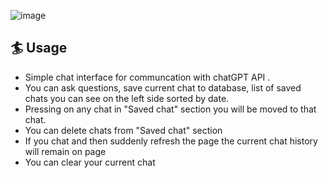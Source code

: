 ![image](https://github.com/IgorNep/chatbot/assets/52207113/9453cfa1-8c6d-43b5-accd-1f064496bcb5)



## :surfer: Usage
* Simple chat interface for communcation with chatGPT API . 
* You can ask questions, save current chat to database, list of saved chats you can see on the left side sorted by date. 
* Pressing on any chat in "Saved chat" section you will be moved to that chat.
* You can delete chats from "Saved chat" section
* If you chat and then suddenly refresh the page the current chat history will remain on page
* You can clear your current chat 
